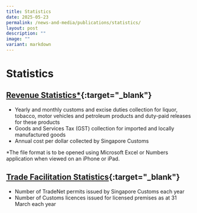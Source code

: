```yaml
---
title: Statistics
date: 2025-05-23
permalink: /news-and-media/publications/statistics/
layout: post
description: ""
image: ""
variant: markdown
---
```

# Statistics

## [Revenue Statistics*](https://go.gov.sg/revenuestats-apr25){:target="_blank"} 

-   Yearly and monthly customs and excise duties collection for liquor, tobacco, motor vehicles and petroleum products and duty-paid releases for these products
-   Goods and Services Tax (GST) collection for imported and locally manufactured goods
-   Annual cost per dollar collected by Singapore Customs

*The file format is to be opened using Microsoft Excel or Numbers application when viewed on an iPhone or iPad.

## [Trade Facilitation Statistics](https://www.customs.gov.sg/files/news-and-media/tradefacilitationstatsfy20fy24.pdf){:target="_blank"} 

-   Number of TradeNet permits issued by Singapore Customs each year
-   Number of Customs licences issued for licensed premises as at 31 March each year